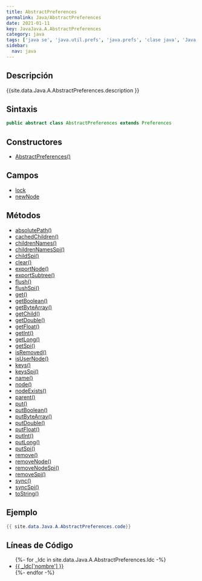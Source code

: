 ```yaml
---
title: AbstractPreferences
permalink: Java/AbstractPreferences
date: 2021-01-11
key: JavaJava.A.AbstractPreferences
category: java
tags: ['java se', 'java.util.prefs', 'java.prefs', 'clase java', 'Java 1.4']
sidebar: 
  nav: java
---
```


## Descripción
{{site.data.Java.A.AbstractPreferences.description }}

## Sintaxis
~~~java
public abstract class AbstractPreferences extends Preferences
~~~

## Constructores
* [AbstractPreferences()](/Java/AbstractPreferences/AbstractPreferences/)

## Campos
* [lock](/Java/AbstractPreferences/lock)
* [newNode](/Java/AbstractPreferences/newNode)

## Métodos
* [absolutePath()](/Java/AbstractPreferences/absolutePath)
* [cachedChildren()](/Java/AbstractPreferences/cachedChildren)
* [childrenNames()](/Java/AbstractPreferences/childrenNames)
* [childrenNamesSpi()](/Java/AbstractPreferences/childrenNamesSpi)
* [childSpi()](/Java/AbstractPreferences/childSpi)
* [clear()](/Java/AbstractPreferences/clear)
* [exportNode()](/Java/AbstractPreferences/exportNode)
* [exportSubtree()](/Java/AbstractPreferences/exportSubtree)
* [flush()](/Java/AbstractPreferences/flush)
* [flushSpi()](/Java/AbstractPreferences/flushSpi)
* [get()](/Java/AbstractPreferences/get)
* [getBoolean()](/Java/AbstractPreferences/getBoolean)
* [getByteArray()](/Java/AbstractPreferences/getByteArray)
* [getChild()](/Java/AbstractPreferences/getChild)
* [getDouble()](/Java/AbstractPreferences/getDouble)
* [getFloat()](/Java/AbstractPreferences/getFloat)
* [getInt()](/Java/AbstractPreferences/getInt)
* [getLong()](/Java/AbstractPreferences/getLong)
* [getSpi()](/Java/AbstractPreferences/getSpi)
* [isRemoved()](/Java/AbstractPreferences/isRemoved)
* [isUserNode()](/Java/AbstractPreferences/isUserNode)
* [keys()](/Java/AbstractPreferences/keys)
* [keysSpi()](/Java/AbstractPreferences/keysSpi)
* [name()](/Java/AbstractPreferences/name)
* [node()](/Java/AbstractPreferences/node)
* [nodeExists()](/Java/AbstractPreferences/nodeExists)
* [parent()](/Java/AbstractPreferences/parent)
* [put()](/Java/AbstractPreferences/put)
* [putBoolean()](/Java/AbstractPreferences/putBoolean)
* [putByteArray()](/Java/AbstractPreferences/putByteArray)
* [putDouble()](/Java/AbstractPreferences/putDouble)
* [putFloat()](/Java/AbstractPreferences/putFloat)
* [putInt()](/Java/AbstractPreferences/putInt)
* [putLong()](/Java/AbstractPreferences/putLong)
* [putSpi()](/Java/AbstractPreferences/putSpi)
* [remove()](/Java/AbstractPreferences/remove)
* [removeNode()](/Java/AbstractPreferences/removeNode)
* [removeNodeSpi()](/Java/AbstractPreferences/removeNodeSpi)
* [removeSpi()](/Java/AbstractPreferences/removeSpi)
* [sync()](/Java/AbstractPreferences/sync)
* [syncSpi()](/Java/AbstractPreferences/syncSpi)
* [toString()](/Java/AbstractPreferences/toString)

## Ejemplo
~~~java
{{ site.data.Java.A.AbstractPreferences.code}}
~~~

## Líneas de Código
<ul>
{%- for _ldc in site.data.Java.A.AbstractPreferences.ldc -%}
   <li>
       <a href="{{_ldc['url'] }}">{{ _ldc['nombre'] }}</a>
   </li>
{%- endfor -%}
</ul>
